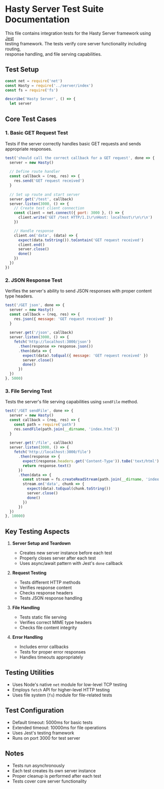 # Hasty Server Test Suite Documentation

This file contains integration tests for the Hasty Server framework using [Jest](https://jestjs.io/)  
testing framework. The tests verify core server functionality including routing,  
response handling, and file serving capabilities.

## Test Setup

```javascript
const net = require('net')
const Hasty = require('../server/index')
const fs = require('fs')

describe('Hasty Server', () => {
  let server
```

## Core Test Cases

### 1. Basic GET Request Test

Tests if the server correctly handles basic GET requests and sends appropriate responses.

```javascript
test('should call the correct callback for a GET request', done => {
  server = new Hasty()
  
  // Define route handler
  const callback = (req, res) => {
    res.send('GET request received')
  }
  
  // Set up route and start server
  server.get('/test', callback)
  server.listen(3000, () => {
    // Create test client connection
    const client = net.connect({ port: 3000 }, () => {
      client.write('GET /test HTTP/1.1\r\nHost: localhost\r\n\r\n')
    })

    // Handle response
    client.on('data', (data) => {
      expect(data.toString()).toContain('GET request received')
      client.end()
      server.close()
      done()
    })
  })
})
```

### 2. JSON Response Test

Verifies the server's ability to send JSON responses with proper content type headers.

```javascript
test('/GET json', done => {
  server = new Hasty()
  const callback = (req, res) => {
    res.json({ message: 'GET request received' })
  }
  
  server.get('/json', callback)
  server.listen(3000, () => {
    fetch('http://localhost:3000/json')
      .then(response => response.json())
      .then(data => {
        expect(data).toEqual({ message: 'GET request received' })
        server.close()
        done()
      })
  })
}, 5000)
```

### 3. File Serving Test

Tests the server's file serving capabilities using `sendFile` method.

```javascript
test('/GET sendFile', done => {
  server = new Hasty()
  const callback = (req, res) => {
    const path = require('path')
    res.sendFile(path.join(__dirname, 'index.html'))
  }
  
  server.get('/file', callback)
  server.listen(3000, () => {
    fetch('http://localhost:3000/file')
      .then(response => {
        expect(response.headers.get('Content-Type')).toBe('text/html')
        return response.text()
      })
      .then(data => {
        const stream = fs.createReadStream(path.join(__dirname, 'index.html'))
        stream.on('data', chunk => {
          expect(data).toEqual(chunk.toString())
          server.close()
          done()
        })
      })
  })
}, 10000)
```

## Key Testing Aspects

1. **Server Setup and Teardown**
   - Creates new server instance before each test
   - Properly closes server after each test
   - Uses async/await pattern with Jest's `done` callback

2. **Request Testing**
   - Tests different HTTP methods
   - Verifies response content
   - Checks response headers
   - Tests JSON response handling

3. **File Handling**
   - Tests static file serving
   - Verifies correct MIME type headers
   - Checks file content integrity

4. **Error Handling**
   - Includes error callbacks
   - Tests for proper error responses
   - Handles timeouts appropriately

## Testing Utilities

- Uses Node's native `net` module for low-level TCP testing
- Employs `fetch` API for higher-level HTTP testing
- Uses file system (`fs`) module for file-related tests

## Test Configuration

- Default timeout: 5000ms for basic tests
- Extended timeout: 10000ms for file operations
- Uses Jest's testing framework
- Runs on port 3000 for test server

## Notes

- Tests run asynchronously
- Each test creates its own server instance
- Proper cleanup is performed after each test
- Tests cover core server functionality
        